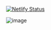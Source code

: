 [![Netlify Status](https://api.netlify.com/api/v1/badges/3ad46b28-ff1a-407d-a61c-89192841f554/deploy-status)](https://app.netlify.com/sites/autoreport/deploys)

![image](https://user-images.githubusercontent.com/39977122/135704071-a6a50663-7978-4034-96ce-c881d6e87b9e.png)
